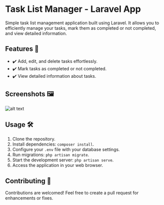 # Task List Manager - Laravel App


Simple task list management application built using Laravel. It allows you to efficiently manage your tasks, mark them as completed or not completed, and view detailed information.

## Features 🚀

- ✔️ Add, edit, and delete tasks effortlessly.
- ✔️ Mark tasks as completed or not completed.
- ✔️ View detailed information about tasks.

## Screenshots 🖼️

![alt text](?raw=true)

## Usage 🛠️

1. Clone the repository.
2. Install dependencies: `composer install`.
3. Configure your `.env` file with your database settings.
4. Run migrations: `php artisan migrate`.
5. Start the development server: `php artisan serve`.
6. Access the application in your web browser.


## Contributing 🤝

Contributions are welcomed! Feel free to create a pull request for enhancements or fixes.

